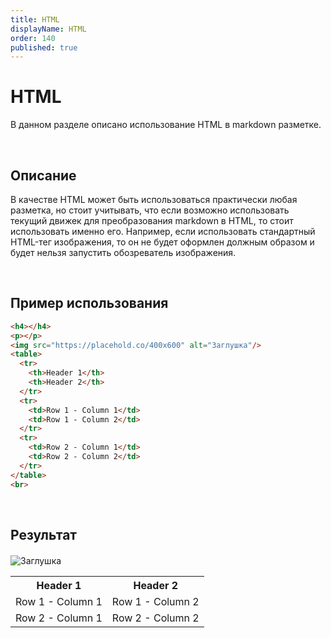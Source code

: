 ```yaml
---
title: HTML
displayName: HTML
order: 140
published: true
---
```


# HTML
В данном разделе описано использование HTML в markdown разметке.

<br/>


## Описание
В качестве HTML может быть использоваться практически любая разметка, но стоит учитывать, что если возможно
использовать текущий движек для преобразования markdown в HTML, то стоит использовать именно его.
Например, если использовать стандартный HTML-тег изображения, то он не будет оформлен должным образом
и будет нельзя запустить обозреватель изображения.

<br/>


## Пример использования

```md
<h4></h4>
<p></p>
<img src="https://placehold.co/400x600" alt="Заглушка"/>
<table>
  <tr>
    <th>Header 1</th>
    <th>Header 2</th>
  </tr>
  <tr>
    <td>Row 1 - Column 1</td>
    <td>Row 1 - Column 2</td>
  </tr>
  <tr>
    <td>Row 2 - Column 1</td>
    <td>Row 2 - Column 2</td>
  </tr>
</table>
<br>
```

<br/>

## Результат

<h4></h4>
<p></p>
<img src="https://placehold.co/400x600" alt="Заглушка"/>
<table>
  <tr>
    <th>Header 1</th>
    <th>Header 2</th>
  </tr>
  <tr>
    <td>Row 1 - Column 1</td>
    <td>Row 1 - Column 2</td>
  </tr>
  <tr>
    <td>Row 2 - Column 1</td>
    <td>Row 2 - Column 2</td>
  </tr>
</table>
<br>
